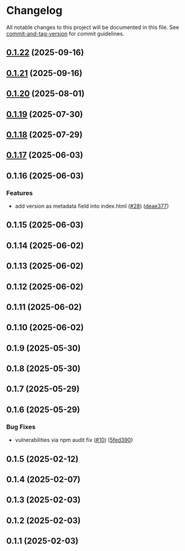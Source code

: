 # Changelog

All notable changes to this project will be documented in this file. See [commit-and-tag-version](https://github.com/absolute-version/commit-and-tag-version) for commit guidelines.

## [0.1.22](https://github.com/vkairy/react-counter-app/compare/v0.1.21...v0.1.22) (2025-09-16)

## [0.1.21](https://github.com/vkairy/react-counter-app/compare/v0.1.20...v0.1.21) (2025-09-16)

## [0.1.20](https://github.com/vkairy/react-counter-app/compare/v0.1.19...v0.1.20) (2025-08-01)

## [0.1.19](https://github.com/vkairy/react-counter-app/compare/v0.1.18...v0.1.19) (2025-07-30)

## [0.1.18](https://github.com/vkairy/react-counter-app/compare/v0.1.17...v0.1.18) (2025-07-29)

## [0.1.17](https://github.com/vkairy/react-counter-app/compare/v0.1.16...v0.1.17) (2025-06-03)

## 0.1.16 (2025-06-03)


### Features

* add version as metadata field into index.html ([#28](https://github.com/vkairy/react-counter-app/issues/28)) ([deae377](https://github.com/vkairy/react-counter-app/commit/deae3770d92c815e846bd9bebf626013ade7e0d9))

## 0.1.15 (2025-06-03)

## 0.1.14 (2025-06-02)

## 0.1.13 (2025-06-02)

## 0.1.12 (2025-06-02)

## 0.1.11 (2025-06-02)

## 0.1.10 (2025-06-02)

## 0.1.9 (2025-05-30)

## 0.1.8 (2025-05-30)

## 0.1.7 (2025-05-29)

## 0.1.6 (2025-05-29)


### Bug Fixes

* vulnerabilities via npm audit fix ([#10](https://github.com/vkairy/react-counter-app/issues/10)) ([5fed390](https://github.com/vkairy/react-counter-app/commit/5fed390ade0b7344e426abc54b276ddbc067cfb6))

## 0.1.5 (2025-02-12)

## 0.1.4 (2025-02-07)

## 0.1.3 (2025-02-03)

## 0.1.2 (2025-02-03)

## 0.1.1 (2025-02-03)
